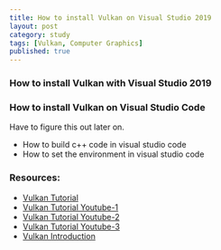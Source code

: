 ```yaml
---
title: How to install Vulkan on Visual Studio 2019
layout: post
category: study
tags: [Vulkan, Computer Graphics]
published: true
---
```


### How to install Vulkan with Visual Studio 2019


### How to install Vulkan on Visual Studio Code 
Have to figure this out later on.
- How to build c++ code in visual studio code
- How to set the environment in visual studio code

### Resources:
- [Vulkan Tutorial](https://vulkan-tutorial.com/Development_environment)
- [Vulkan Tutorial Youtube-1](https://www.youtube.com/watch?v=lr93-_cC8v4&list=PL8327DO66nu9qYVKLDmdLW_84-yE4auCR&index=2&ab_channel=BrendanGalea)
- [Vulkan Tutorial Youtube-2](https://www.youtube.com/watch?v=tRQ3zqCiKdQ&list=PLFAIgTeqcARkeHm-RimFyKET6IZPxlBSt&index=2&t=432s&ab_channel=Cakez)
- [Vulkan Tutorial Youtube-3](https://www.youtube.com/watch?v=DYuLHRsvZwk&t=2s&ab_channel=OGLDEV)
- [Vulkan Introduction](https://openmynotepad.tistory.com/81)
